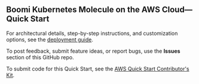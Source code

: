 ## Boomi Kubernetes Molecule on the AWS Cloud—Quick Start

For architectural details, step-by-step instructions, and customization options, see the [deployment guide](https://aws-quickstart.github.io/quickstart-eks-boomi-molecule/).

To post feedback, submit feature ideas, or report bugs, use the **Issues** section of this GitHub repo. 

To submit code for this Quick Start, see the [AWS Quick Start Contributor's Kit](https://aws-quickstart.github.io/).


